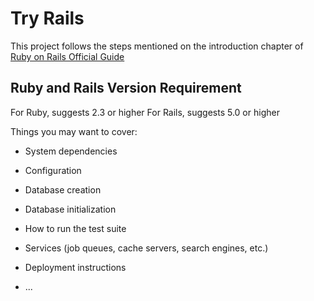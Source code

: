 # Try Rails

This project follows the steps mentioned on the introduction chapter of [Ruby on Rails Official Guide](http://guides.rubyonrails.org/getting_started.html)

## Ruby and Rails Version Requirement

For Ruby, suggests 2.3 or higher
For Rails, suggests 5.0 or higher

Things you may want to cover:

* System dependencies

* Configuration

* Database creation

* Database initialization

* How to run the test suite

* Services (job queues, cache servers, search engines, etc.)

* Deployment instructions

* ...